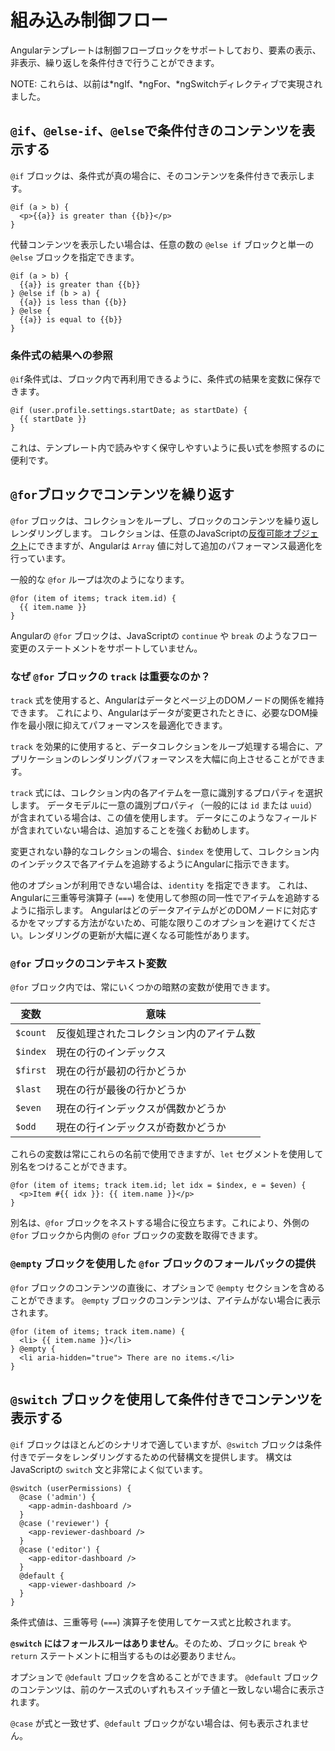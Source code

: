 # 組み込み制御フロー

Angularテンプレートは制御フローブロックをサポートしており、要素の表示、非表示、繰り返しを条件付きで行うことができます。

NOTE: これらは、以前は\*ngIf、\*ngFor、\*ngSwitchディレクティブで実現されました。

## `@if`、`@else-if`、`@else`で条件付きのコンテンツを表示する

`@if` ブロックは、条件式が真の場合に、そのコンテンツを条件付きで表示します。

```angular-html
@if (a > b) {
  <p>{{a}} is greater than {{b}}</p>
}
```

代替コンテンツを表示したい場合は、任意の数の `@else if` ブロックと単一の `@else` ブロックを指定できます。

```angular-html
@if (a > b) {
  {{a}} is greater than {{b}}
} @else if (b > a) {
  {{a}} is less than {{b}}
} @else {
  {{a}} is equal to {{b}}
}
```

### 条件式の結果への参照

`@if`条件式は、ブロック内で再利用できるように、条件式の結果を変数に保存できます。

```angular-html
@if (user.profile.settings.startDate; as startDate) {
  {{ startDate }}
}
```

これは、テンプレート内で読みやすく保守しやすいように長い式を参照するのに便利です。

## `@for`ブロックでコンテンツを繰り返す

`@for` ブロックは、コレクションをループし、ブロックのコンテンツを繰り返しレンダリングします。 コレクションは、任意のJavaScriptの[反復可能オブジェクト](https://developer.mozilla.org/docs/Web/JavaScript/Reference/Iteration_protocols)にできますが、Angularは `Array` 値に対して追加のパフォーマンス最適化を行っています。

一般的な `@for` ループは次のようになります。

```angular-html
@for (item of items; track item.id) {
  {{ item.name }}
}
```

Angularの `@for` ブロックは、JavaScriptの `continue` や `break` のようなフロー変更のステートメントをサポートしていません。

### なぜ `@for` ブロックの `track` は重要なのか？

`track` 式を使用すると、Angularはデータとページ上のDOMノードの関係を維持できます。 これにより、Angularはデータが変更されたときに、必要なDOM操作を最小限に抑えてパフォーマンスを最適化できます。

`track` を効果的に使用すると、データコレクションをループ処理する場合に、アプリケーションのレンダリングパフォーマンスを大幅に向上させることができます。

`track` 式には、コレクション内の各アイテムを一意に識別するプロパティを選択します。 データモデルに一意の識別プロパティ（一般的には `id` または `uuid`）が含まれている場合は、この値を使用します。 データにこのようなフィールドが含まれていない場合は、追加することを強くお勧めします。

変更されない静的なコレクションの場合、`$index` を使用して、コレクション内のインデックスで各アイテムを追跡するようにAngularに指示できます。

他のオプションが利用できない場合は、`identity` を指定できます。 これは、Angularに三重等号演算子 (`===`) を使用して参照の同一性でアイテムを追跡するように指示します。 AngularはどのデータアイテムがどのDOMノードに対応するかをマップする方法がないため、可能な限りこのオプションを避けてください。レンダリングの更新が大幅に遅くなる可能性があります。

### `@for` ブロックのコンテキスト変数

`@for` ブロック内では、常にいくつかの暗黙の変数が使用できます。

| 変数 | 意味                                       |
| -------- | ------------------------------------- |
| `$count` | 反復処理されたコレクション内のアイテム数    |
| `$index` | 現在の行のインデックス                   |
| `$first` | 現在の行が最初の行かどうか                |
| `$last`  | 現在の行が最後の行かどうか                |
| `$even`  | 現在の行インデックスが偶数かどうか         |
| `$odd`   | 現在の行インデックスが奇数かどうか          |

これらの変数は常にこれらの名前で使用できますが、`let` セグメントを使用して別名をつけることができます。

```angular-html
@for (item of items; track item.id; let idx = $index, e = $even) {
  <p>Item #{{ idx }}: {{ item.name }}</p>
}
```

別名は、`@for` ブロックをネストする場合に役立ちます。これにより、外側の `@for` ブロックから内側の `@for` ブロックの変数を取得できます。

### `@empty` ブロックを使用した `@for` ブロックのフォールバックの提供

`@for` ブロックのコンテンツの直後に、オプションで `@empty` セクションを含めることができます。 `@empty` ブロックのコンテンツは、アイテムがない場合に表示されます。

```angular-html
@for (item of items; track item.name) {
  <li> {{ item.name }}</li>
} @empty {
  <li aria-hidden="true"> There are no items.</li>
}
```

## `@switch` ブロックを使用して条件付きでコンテンツを表示する

`@if` ブロックはほとんどのシナリオで適していますが、`@switch` ブロックは条件付きでデータをレンダリングするための代替構文を提供します。 構文はJavaScriptの `switch` 文と非常によく似ています。

```angular-html
@switch (userPermissions) {
  @case ('admin') {
    <app-admin-dashboard />
  }
  @case ('reviewer') {
    <app-reviewer-dashboard />
  }
  @case ('editor') {
    <app-editor-dashboard />
  }
  @default {
    <app-viewer-dashboard />
  }
}
```

条件式値は、三重等号 (`===`) 演算子を使用してケース式と比較されます。

**`@switch` にはフォールスルーはありません**。そのため、ブロックに `break` や `return` ステートメントに相当するものは必要ありません。

オプションで `@default` ブロックを含めることができます。 `@default` ブロックのコンテンツは、前のケース式のいずれもスイッチ値と一致しない場合に表示されます。

`@case` が式と一致せず、`@default` ブロックがない場合は、何も表示されません。
